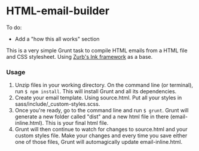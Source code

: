 # HTML-email-builder

To do:
- Add a "how this all works" section

This is a very simple Grunt task to compile HTML emails from a HTML file and CSS stylesheet. Using [Zurb's Ink framework](http://zurb.com/ink/) as a base.

### Usage

1. Unzip files in your working directory. On the command line (or terminal), run `$ npm install`. This will install Grunt and all its dependencies.
2. Create your email template. Using source.html. Put all your styles in sass/include/\_custom-styles.scss.
3. Once you're ready, go to the command line and run `$ grunt`. Grunt will generate a new folder called "dist" and a new html file in there (email-inline.html). This is your final html file.
4. Grunt will then continue to watch for changes to source.html and your custom styles file. Make your changes and every time you save either one of those files, Grunt will automagically update email-inline.html.
